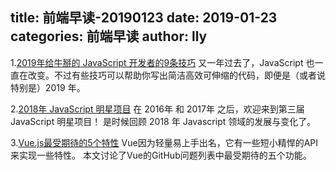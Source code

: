 title: 前端早读-20190123
date: 2019-01-23
categories: 前端早读
author: lly
---

1.[2019年给牛掰的 JavaScript 开发者的9条技巧](http://tech.lede.com/2019/01/15/fe/translation-9-tricks-for-javascript/)
又一年过去了，JavaScript 也一直在改变。不过有些技巧可以帮助你写出简洁高效可伸缩的代码，即便是（或者说特别是）2019 年。

2.[2018年 JavaScript 明星项目](https://risingstars.js.org/2018/zh)
在 2016年 和 2017年 之后，欢迎来到第三届 JavaScript 明星项目！
是时候回顾 2018 年 Javascript 领域的发展与变化了。

3.[Vue.js最受期待的5个特性](http://dopro.io/5-most-requested-features-for-vue-js-in-2018.html)
Vue因为轻量易上手出名，它有一些短小精悍的API来实现一些特性。
本文讨论了Vue的GitHub问题列表中最受期待的五个功能。
